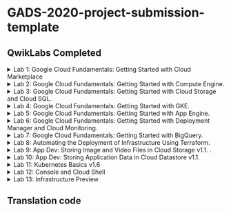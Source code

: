 # GADS-2020-project-submission-template

## QwikLabs Completed

<details>
  <summary>Lab 1:  Google Cloud Fundamentals: Getting Started with Cloud Marketplace</summary>
  <img src="screenshots/lab_1.png">
</details>

<details>
  <summary>Lab 2:  Google Cloud Fundamentals: Getting Started with Compute Engine.</summary>
  <img src="screenshots/lab_2.png">
</details>

<details>
  <summary>Lab 3:  Google Cloud Fundamentals: Getting Started with Cloud Storage and Cloud SQL.</summary>
  <img src="screenshots/lab_3.png">
</details>

<details>
  <summary>Lab 4:  Google Cloud Fundamentals: Getting Started with GKE.</summary>
  <img src="screenshots/lab_4.png">
</details>

<details>
  <summary>Lab 5:  Google Cloud Fundamentals: Getting Started with App Engine.</summary>
  <img src="screenshots/lab_5.png">
</details>
<details>

  <summary>Lab 6:  Google Cloud Fundamentals: Getting Started with Deployment Manager and Cloud Monitoring.</summary>
  <img src="screenshots/lab_6.png">
</details>

<details>
  <summary>Lab 7:  Google Cloud Fundamentals: Getting Started with BigQuery.</summary>
  <img src="screenshots/lab_7.png">
</details>

<details>
  <summary>Lab 8:  Automating the Deployment of Infrastructure Using Terraform.</summary>
  <img src="screenshots/lab_8.png">
</details>

<details>
  <summary>Lab 9:  App Dev: Storing Image and Video Files in Cloud Storage v1.1. .</summary>
  <img src="screenshots/lab_9.png">
</details>

<details>
  <summary>Lab 10:  App Dev: Storing Application Data in Cloud Datastore v1.1.</summary>
  <img src="screenshots/lab_10.png">
</details>

<details>
  <summary>Lab 11:  Kubernetes Basics v1.6</summary>
  <img src="screenshots/lab_11.png">
</details>

<details>
  <summary>Lab 12:  Console and Cloud Shell</summary>
  <img src="screenshots/lab_12.png">
</details>

<details>
  <summary>Lab 13:  Infrastructure Preview</summary>
  <img src="screenshots/lab_13gi.png">
</details>

## Translation code

